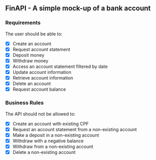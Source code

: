 ## FinAPI - A simple mock-up of a bank account

### Requirements

The user should be able to:
- [x] Create an account
- [x] Request account statement
- [x] Deposit money
- [x] Withdraw money
- [x] Access an account statement filtered by date
- [x] Update account information
- [x] Retrieve account information
- [x] Delete an account
- [x] Request account balance

### Business Rules

The API should not be allowed to:
- [x] Create an account with existing CPF
- [x] Request an account statement from a non-existing account
- [x] Make a deposit in a non-existing account
- [x] Withdraw with a negative balance
- [x] Withdraw from a non-existing account
- [x] Delete a non-existing account